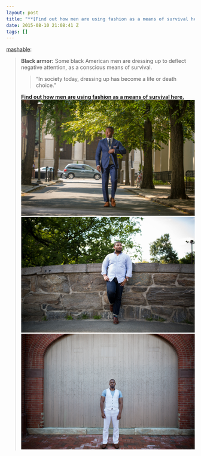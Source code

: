 ```yaml
---
layout: post
title: "**[Find out how men are using fashion as a means of survival here.**"
date: 2015-08-10 21:08:41 Z
tags: []
---
```

[mashable](http://mashable.tumblr.com/post/126362206614/black-armor-some-black-american-men-are-dressing):

> **Black armor:** Some black American men are dressing up to deflect negative attention, as a conscious means of survival.
> 
> > “In society today, dressing up has become a life or death choice.”  
> 
> **[Find out how men are using fashion as a means of survival here.](http://on.mash.to/1P1Uzbz)**
![](/media/2015/08/126366684154_0.jpg)
![](/media/2015/08/126366684154_1.jpg)
![](/media/2015/08/126366684154_2.jpg)
